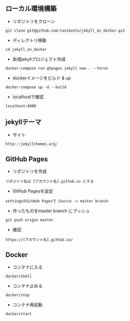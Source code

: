 ## ローカル環境構築

- リポジトリをクローン
```git
git clone git@github.com:tanikento/jekyll_on_docker.git
```

- ディレクトリ移動
```shell
cd jekyll_on_docker
```

- 新規jekyllプロジェクト作成
```docker
docker-compose run ghpages jekyll new . --force
```

- dockerイメージをビルド & up
```docker
docker-compose up -d --build
```

- localhostで確認
```
localhost:4000
```


## jekyllテーマ

- サイト
```s
http://jekyllthemes.org/
```

## GitHub Pages
- リポジトリを作成
```
リポジトリ名は [アカウント名].github.io にする
```

- GitHub Pagesを設定
```
settingsのGitHub Pagesで Source -> master branch
```

- 作ったものをmaster branch にプッシュ
```
git push origin master
```

- 確認
```
https://[アカウント名].github.io/
```


## Docker

- コンテナに入る
```shell
docker/shell
```

- コンテナ止める
```shell
docker/stop
```

- コンテナ再起動
```shell
docker/start
```
